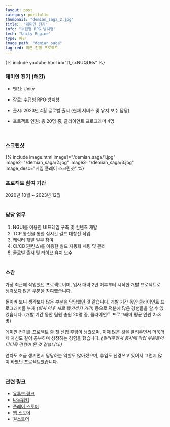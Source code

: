 ```yaml
---
layout: post
category: portfolio
thumbnail: "demian_saga_2.jpg"
title:  "데미안 전기"
info: "수집형 RPG·방치형"
tech: "Unity Engine"
type: 해긴
image_path: "demian_saga"
tag-red: 최근 진행 프로젝트
---
```


<!--{% include video.html id="demian_saga_1" %}-->
{% include youtube.html id="t1_sxNUQU6s" %}

### 데미안 전기 (해긴)
* 엔진: Unity

* 장르: 수집형 RPG·방치형

* 출시: 2023년 4월 글로벌 출시 (현재 서비스 및 유지 보수 담당)

* 프로젝트 인원: 총 20명 중, 클라이언트 프로그래머 4명

<br>

### 스크린샷
{% include image.html
  image1="/demian_saga/1.jpg"
  image2="/demian_saga/2.jpg"
  image3="/demian_saga/3.jpg"
  image_desc="게임 플레이 스크린샷"
%}

### 프로젝트 참여 기간
2020년 10월 ~ 2023년 12월
<br><br>

### 담당 업무
  1. NGUI를 이용한 UI프레임 구축 및 컨텐츠 개발
  2. TCP 통신을 통한 실시간 길드 대항전 작업
  3. 캐릭터 개발 일부 참여
  4. CI/CD(젠킨스)를 이용한 빌드 자동화 세팅 및 관리
  5. 글로벌 출시 및 라이브 유지 보수
<br><br>

### 소감
가장 최근에 작업했던 프로젝트이며, 입사 대략 2년 이후부터 시작한 개발 프로젝트로 생각보다 많은 부분을 참여했습니다. 

돌이켜 보니 생각보다 많은 부분을 담당했던 것 같습니다. 개발 기간 동안 클라이언트 프로그래머들 부재 _(퇴사 이후 새로 뽑기까지 기간)_ 등으로 덕분에 많은 경험들을 할 수 있었습니다. (개발 기간 동안 팀원 총원 20명 중, 클라이언트 프로그래머 평균 인원 2~3명)

데미안 전기를 프로젝트 중 첫 신입 후임이 생겼으며, 이때 많은 것을 알려주면서 더욱더 제 자신도 같이 공부하며 성장하는 경험을 했습니다. _(알려주면서 동시에 작업 부분들이 더더욱 경험이 된 것 같습니다.)_

연차도 조금 생기면서 담당하는 역할도 많아졌으며, 후임도 신경쓰고 있어서 그런지 많이 바빴던 프로젝트였습니다.
<br><br>

### 관련 링크
* [유투브 링크](https://www.youtube.com/results?search_query=%EB%8D%B0%EB%AF%B8%EC%95%88%EC%A0%84%EA%B8%B0)
* [나무위키](https://namu.wiki/w/%EB%8D%B0%EB%AF%B8%EC%95%88%20%EC%A0%84%EA%B8%B0)
* [플레이 스토어](https://play.google.com/store/apps/details?id=com.haegin.pirates&hl=ko&gl=US)
* [앱 스토어](https://apps.apple.com/kr/app/%EB%8D%B0%EB%AF%B8%EC%95%88-%EC%A0%84%EA%B8%B0/id1618201654)
* [원스토어](https://m.onestore.co.kr/mobilepoc/apps/appsDetail.omp?prodId=0000767936)
